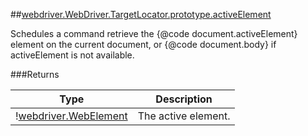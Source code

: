 ##[webdriver.WebDriver.TargetLocator.prototype.activeElement](https://code.google.com/p/selenium/source/browse/javascript/webdriver/webdriver.js#1330)

Schedules a command retrieve the {@code document.activeElement} element on
the current document, or {@code document.body} if activeElement is not
available.






###Returns

Type | Description
--- | ---
&#33;[webdriver.WebElement](#webdriverwebelement) | The active element.

